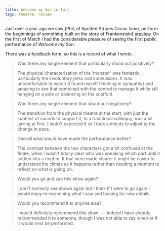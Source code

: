 ```yaml
---
title: Welcome my Son in full
tags: theatre, review
---
```


Just over a year ago we saw [Phil, of Spotted Stripes Circus fame, perform the beginnings of something built on the story of Frankenstein] [preview]. On the first of March I had the considerable pleasure of seeing the first public performance of _Welcome my Son_.

There was a feedback form, so this is a record of what I wrote.

> Was there any single element that particularly stood out
> positively?
>
> The physical characterisation of the 'monster' was fantastic,
> particularly the involuntary jerks and convulsions. It was
> uncomfortable to watch (I found myself flinching in sympathy)
> and amazing to see that combined with the control to manage it
> while still hanging on a pole or balancing on the scaffold.

> Was there any single element that stood out negatively?
>
> The transition from the physical theatre at the start, with
> just the subtlest of sounds to support it, to a traditional
> soliloquy, was a bit jarring at first. I hadn't expected it so
> I took a minute to adjust to the change in pace.

> Overall what would have made the performance better?
>
> The contrast between the two characters got a bit confused at
> the finale, when I wasn't totally clear who was speaking which
> part until it settled into a rhythm. If that were made clearer
> it might be easier to understand the climax as it happens
> rather than needing a moment to reflect on what is going on.

> Would you go and see this show again?
>
> I don't normally see shows again but I think if I were to go
> again I would enjoy re-examining what I saw and looking for new
> details.

> Would you recommend it to anyone else?
>
> I would definitely recommend this show --- indeed I have
> already recommended it to someone, though I was not able to say
> when or if it would next be performed.

[preview]: </posts/2014-02-17-critical-appraisal-from-the-inside.html>
